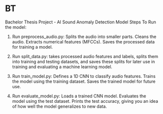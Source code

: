 # BT
Bachelor Thesis Project - AI Sound Anomaly Detection Model
Steps To Run the model:

1. Run preprocess_audio.py:
    Splits the audio into smaller parts.
    Cleans the audio.
    Extracts numerical features (MFCCs).
    Saves the processed data for training a model.

2. Run split_data.py:
    takes processed audio features and labels, splits them into training and testing datasets, and saves these splits for later use in training and evaluating a machine learning model.

3. Run train_model.py:
    Defines a 1D CNN to classify audio features.
    Trains the model using the training dataset.
    Saves the trained model for future use.

4. Run evaluate_model.py:
    Loads a trained CNN model.
    Evaluates the model using the test dataset.
    Prints the test accuracy, giving you an idea of how well the model generalizes to new data.